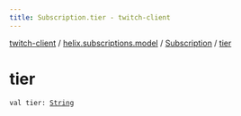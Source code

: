 ```yaml
---
title: Subscription.tier - twitch-client
---
```


[twitch-client](../../index.html) / [helix.subscriptions.model](../index.html) / [Subscription](index.html) / [tier](./tier.html)

# tier

`val tier: `[`String`](https://kotlinlang.org/api/latest/jvm/stdlib/kotlin/-string/index.html)